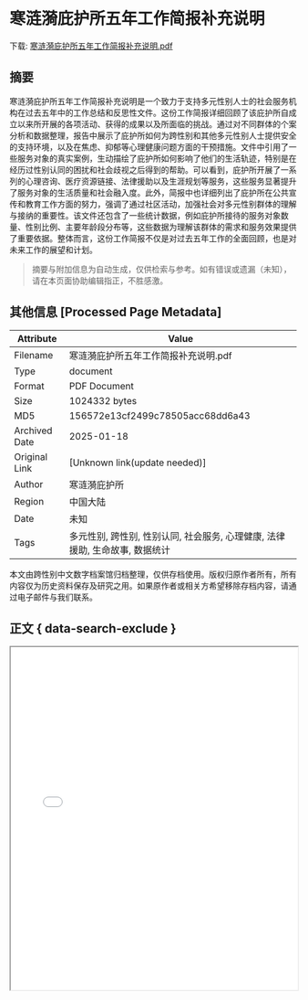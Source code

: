 # 寒涟漪庇护所五年工作简报补充说明

<!-- tcd_download_link -->
下载: <a href="../寒涟漪庇护所五年工作简报补充说明.pdf" download>寒涟漪庇护所五年工作简报补充说明.pdf</a>
<!-- tcd_download_link_end -->

## 摘要

<!-- tcd_abstract -->
寒涟漪庇护所五年工作简报补充说明是一个致力于支持多元性别人士的社会服务机构在过去五年中的工作总结和反思性文件。这份工作简报详细回顾了该庇护所自成立以来所开展的各项活动、获得的成果以及所面临的挑战。通过对不同群体的个案分析和数据整理，报告中展示了庇护所如何为跨性别和其他多元性别人士提供安全的支持环境，以及在焦虑、抑郁等心理健康问题方面的干预措施。文件中引用了一些服务对象的真实案例，生动描绘了庇护所如何影响了他们的生活轨迹，特别是在经历过性别认同的困扰和社会歧视之后得到的帮助。可以看到，庇护所开展了一系列的心理咨询、医疗资源链接、法律援助以及生涯规划等服务，这些服务显著提升了服务对象的生活质量和社会融入度。此外，简报中也详细列出了庇护所在公共宣传和教育工作方面的努力，强调了通过社区活动，加强社会对多元性别群体的理解与接纳的重要性。该文件还包含了一些统计数据，例如庇护所接待的服务对象数量、性别比例、主要年龄段分布等，这些数据为理解该群体的需求和服务效果提供了重要依据。整体而言，这份工作简报不仅是对过去五年工作的全面回顾，也是对未来工作的展望和计划。

<!-- tcd_abstract_end -->

> 摘要与附加信息为自动生成，仅供检索与参考。如有错误或遗漏（未知），请在本页面协助编辑指正，不胜感激。

## 其他信息 [Processed Page Metadata]

| Attribute       | Value                                  |
|-----------------|----------------------------------------|
| Filename        | 寒涟漪庇护所五年工作简报补充说明.pdf                             |
| Type            | document                                 |
| Format          | PDF Document                               |
| Size            | 1024332 bytes                           |
| MD5             | 156572e13cf2499c78505acc68dd6a43                                  |
| Archived Date   | 2025-01-18                             |
| Original Link   | [Unknown link(update needed)]                         |
| Author          | 寒涟漪庇护所                               |
| Region          | 中国大陆                               |
| Date            | 未知                                 |
| Tags            | 多元性别, 跨性别, 性别认同, 社会服务, 心理健康, 法律援助, 生命故事, 数据统计                                 |

本文由跨性别中文数字档案馆归档整理，仅供存档使用。版权归原作者所有，所有内容仅为历史资料保存及研究之用。如果原作者或相关方希望移除存档内容，请通过电子邮件与我们联系。

## 正文 { data-search-exclude }

<!-- tcd_main_text -->
<iframe src="../寒涟漪庇护所五年工作简报补充说明.pdf" width="100%" height="600px">
    <p>无法显示PDF，请下载查看。</p>
</iframe>
<!-- tcd_main_text_end -->

